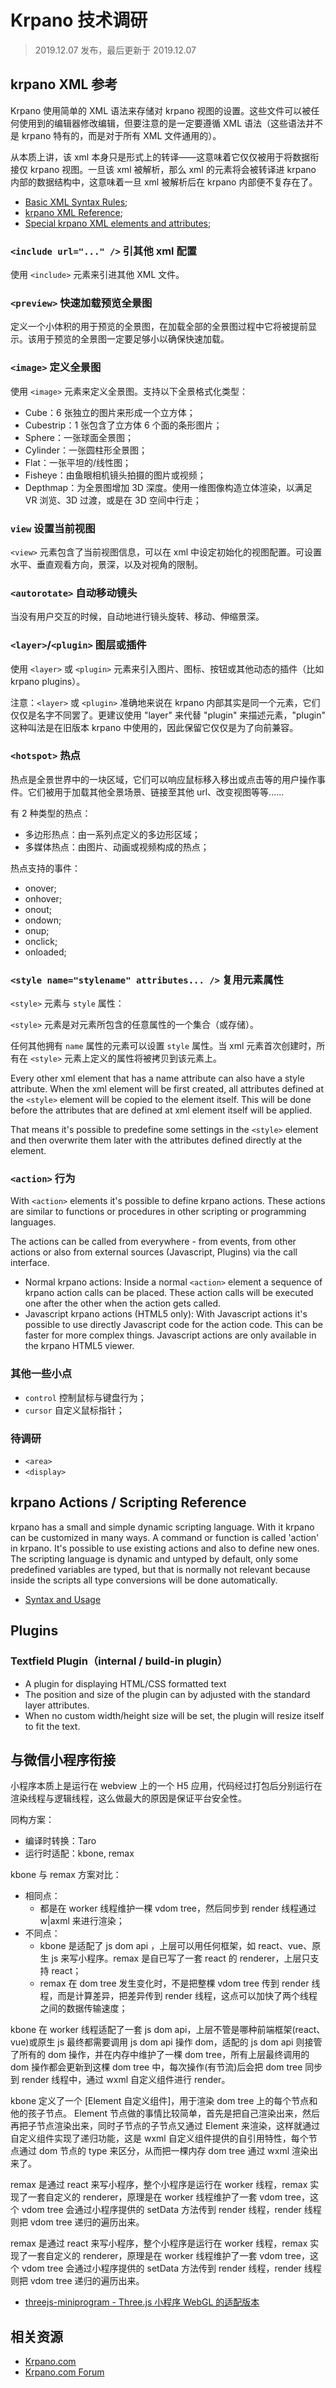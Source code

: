 # Krpano 技术调研

> 2019.12.07 发布，最后更新于 2019.12.07

## krpano XML 参考

Krpano 使用简单的 XML 语法来存储对 krpano 视图的设置。这些文件可以被任何使用到的编辑器修改编辑，但要注意的是一定要遵循 XML 语法（这些语法并不是 krpano 特有的，而是对于所有 XML 文件通用的）。

从本质上讲，该 xml 本身只是形式上的转译——这意味着它仅仅被用于将数据衔接仅 krpano 视图。一旦该 xml 被解析，那么 xml 的元素将会被转译进 krpano 内部的数据结构中，这意味着一旦 xml 被解析后在 krpano 内部便不复存在了。

* [Basic XML Syntax Rules](https://krpano.com/docu/xml/syntaxrules/#top);
* [krpano XML Reference](https://krpano.com/docu/xml/#top);
* [Special krpano XML elements and attributes](https://krpano.com/docu/xml/#xmlspecial);

### `<include url="..." />` 引其他 xml 配置

使用 `<include>` 元素来引进其他 XML 文件。

### `<preview>` 快速加载预览全景图

定义一个小体积的用于预览的全景图，在加载全部的全景图过程中它将被提前显示。该用于预览的全景图一定要足够小以确保快速加载。

### `<image>` 定义全景图

使用 `<image>` 元素来定义全景图。支持以下全景格式化类型：

* Cube：6 张独立的图片来形成一个立方体；
* Cubestrip：1 张包含了立方体 6 个面的条形图片；
* Sphere：一张球面全景图；
* Cylinder：一张圆柱形全景图；
* Flat：一张平坦的/线性图；
* Fisheye：由鱼眼相机镜头拍摄的图片或视频；
* Depthmap：为全景图增加 3D 深度。使用一维图像构造立体渲染，以满足 VR 浏览、3D 过渡，或是在 3D 空间中行走；

### `view` 设置当前视图

`<view>` 元素包含了当前视图信息，可以在 xml 中设定初始化的视图配置。可设置水平、垂直观看方向，景深，以及对视角的限制。

### `<autorotate>` 自动移动镜头

当没有用户交互的时候，自动地进行镜头旋转、移动、伸缩景深。

### `<layer>`/`<plugin>` 图层或插件

使用 `<layer>` 或 `<plugin>` 元素来引入图片、图标、按钮或其他动态的插件（比如 krpano plugins）。

注意：`<layer>` 或 `<plugin>` 准确地来说在 krpano 内部其实是同一个元素，它们仅仅是名字不同罢了。更建议使用 "layer" 来代替 "plugin" 来描述元素，"plugin" 这种叫法是在旧版本 krpano 中使用的，因此保留它仅仅是为了向前兼容。

### `<hotspot>` 热点

热点是全景世界中的一块区域，它们可以响应鼠标移入移出或点击等的用户操作事件。它们被用于加载其他全景场景、链接至其他 url、改变视图等等......

有 2 种类型的热点：

* 多边形热点：由一系列点定义的多边形区域；
* 多媒体热点：由图片、动画或视频构成的热点；

热点支持的事件：

* onover;
* onhover;
* onout;
* ondown;
* onup;
* onclick;
* onloaded;

### `<style name="stylename" attributes... />` 复用元素属性

`<style>` 元素与 `style` 属性：

`<style>` 元素是对元素所包含的任意属性的一个集合（或存储）。

任何其他拥有 `name` 属性的元素可以设置 `style` 属性。当 xml 元素首次创建时，所有在 `<style>` 元素上定义的属性将被拷贝到该元素上。

Every other xml element that has a name attribute can also have a style attribute. When the xml element will be first created, all attributes defined at the `<style>` element will be copied to the element itself. This will be done before the attributes that are defined at xml element itself will be applied.

That means it's possible to predefine some settings in the `<style>` element and then overwrite them later with the attributes defined directly at the element.

### `<action>` 行为

With `<action>` elements it's possible to define krpano actions. These actions are similar to functions or procedures in other scripting or programming languages.

The actions can be called from everywhere - from events, from other actions or also from external sources (Javascript, Plugins) via the call interface.

* Normal krpano actions: Inside a normal `<action>` element a sequence of krpano action calls can be placed. These action calls will be executed one after the other when the action gets called.
* Javascript krpano actions (HTML5 only): With Javascript actions it's possible to use directly Javascript code for the action code. This can be faster for more complex things. Javascript actions are only available in the krpano HTML5 viewer.

### 其他一些小点

* `control` 控制鼠标与键盘行为；
* `cursor` 自定义鼠标指针；

### 待调研

* `<area>`
* `<display>`

## krpano Actions / Scripting Reference

krpano has a small and simple dynamic scripting language. With it krpano can be customized in many ways. A command or function is called 'action' in krpano. It's possible to use existing actions and also to define new ones. The scripting language is dynamic and untyped by default, only some predefined variables are typed, but that is normally not relevant because inside the scripts all type conversions will be done automatically.

* [Syntax and Usage](https://krpano.com/docu/actions/#syntaxandusage)

## Plugins

### Textfield Plugin（internal / build-in plugin）

* A plugin for displaying HTML/CSS formatted text
* The position and size of the plugin can by adjusted with the standard layer attributes.
* When no custom width/height size will be set, the plugin will resize itself to fit the text.

## 与微信小程序衔接

小程序本质上是运行在 webview 上的一个 H5 应用，代码经过打包后分别运行在渲染线程与逻辑线程，这么做最大的原因是保证平台安全性。

同构方案：

* 编译时转换：Taro
* 运行时适配：kbone, remax

kbone 与 remax 方案对比：

* 相同点：
  * 都是在 worker 线程维护一棵 vdom tree，然后同步到 render 线程通过 w|axml 来进行渲染；
* 不同点：
  * kbone 是适配了 js dom api ，上层可以用任何框架，如 react、vue、原生 js 来写小程序。remax 是自已写了一套 react 的 renderer，上层只支持 react；
  * remax 在 dom tree 发生变化时，不是把整棵 vdom tree 传到 render 线程，而是计算差异，把差异传到 render 线程，这点可以加快了两个线程之间的数据传输速度；

kbone 在 worker 线程适配了一套 js dom api，上层不管是哪种前端框架(react、vue)或原生 js 最终都需要调用 js dom api 操作 dom，适配的 js dom api 则接管了所有的 dom 操作，并在内存中维护了一棵 dom tree，所有上层最终调用的 dom 操作都会更新到这棵 dom tree 中，每次操作(有节流)后会把 dom tree 同步到 render 线程中，通过 wxml 自定义组件进行 render。

kbone 定义了一个 [Element 自定义组件]，用于渲染 dom tree 上的每个节点和他的孩子节点。
Element 节点做的事情比较简单，首先是把自己渲染出来，然后再把子节点渲染出来，同时子节点的子节点又通过 Element 来渲染，这样就通过自定义组件实现了递归功能，这是 wxml 自定义组件提供的自引用特性，每个节点通过 dom 节点的 type 来区分，从而把一棵内存 dom tree 通过 wxml 渲染出来了。

remax 是通过 react 来写小程序，整个小程序是运行在 worker 线程，remax 实现了一套自定义的 renderer，原理是在 worker 线程维护了一套 vdom tree，这个 vdom tree 会通过小程序提供的 setData 方法传到 render 线程，render 线程则把 vdom tree 递归的遍历出来。

remax 是通过 react 来写小程序，整个小程序是运行在 worker 线程，remax 实现了一套自定义的 renderer，原理是在 worker 线程维护了一套 vdom tree，这个 vdom tree 会通过小程序提供的 setData 方法传到 render 线程，render 线程则把 vdom tree 递归的遍历出来。

* [threejs-miniprogram - Three.js 小程序 WebGL 的适配版本](https://developers.weixin.qq.com/miniprogram/dev/extended/utils/threejs.html)

## 相关资源

* [Krpano.com](https://krpano.com/news/)
* [Krpano.com Forum](https://krpano.com/forum/wbb/index.php?l=2)
